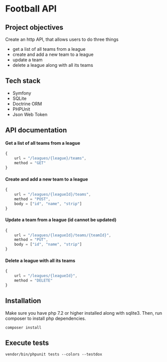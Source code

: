 # Football API

## Project objectives
Create an http API, that allows users to do three things
- get a list of all teams from a league
- create and add a new team to a league
- update a team
- delete a league along with all its teams

## Tech stack
- Symfony
- SQLite
- Doctrine ORM
- PHPUnit
- Json Web Token

## API documentation
#### Get a list of all teams from a league 
```js
{
    url = "/leagues/{league}/teams",
    method = "GET"
}
```

#### Create and add a new team to a league 
```js
{
    url = "/leagues/{leagueId}/teams",
    method = "POST",
    body = ["id", "name", "strip"]
}
```

#### Update a team from a league (id cannot be updated)
```js
{
    url = "/leagues/{leagueId}/teams/{teamId}",
    method = "PUT",
    body = ["id", "name", "strip"]
}
```

#### Delete a league with all its teams
```js
{
    url = "/leagues/{leagueId}",
    method = "DELETE"
}
```

## Installation 
Make sure you have php 7.2 or higher installed along with sqlite3. Then, run composer to install php dependencies.
```
composer install
```

## Execute tests
```
vendor/bin/phpunit tests --colors --testdox
```
